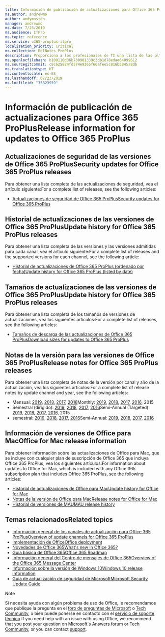 ```yaml
---
title: Información de publicación de actualizaciones para Office 365 ProPlus
ms.author: andrewmo
author: andymosten
manager: andrewmo
ms.date: 7/23/2019
ms.audience: ITPro
ms.topic: reference
ms.service: o365-proplus-itpro
localization_priority: Critical
ms.collection: RelNotes_ProPlus
description: Proporciona a los profesionales de TI una lista de las últimas versiones de Office 365 ProPlus para cada canal de actualización y vínculos a notas de la versión y el historial de actualizaciones.
ms.openlocfilehash: b100110d36b730901339c3db1d78edae64099612
ms.sourcegitcommit: c8c625824fd574e9365f60afee5c816b5845a8db
ms.translationtype: HT
ms.contentlocale: es-ES
ms.lasthandoff: 07/23/2019
ms.locfileid: "35823959"
---
```

# <a name="release-information-for-updates-to-office-365-proplus"></a><span data-ttu-id="2e127-103">Información de publicación de actualizaciones para Office 365 ProPlus</span><span class="sxs-lookup"><span data-stu-id="2e127-103">Release information for updates to Office 365 ProPlus</span></span>


## <a name="security-updates-for-office-365-proplus-releases"></a><span data-ttu-id="2e127-104">Actualizaciones de seguridad de las versiones de Office 365 ProPlus</span><span class="sxs-lookup"><span data-stu-id="2e127-104">Security updates for Office 365 ProPlus releases</span></span>

<span data-ttu-id="2e127-105">Para obtener una lista completa de las actualizaciones de seguridad, vea el artículo siguiente:</span><span class="sxs-lookup"><span data-stu-id="2e127-105">For a complete list of releases, see the following articles:</span></span>
 - [<span data-ttu-id="2e127-106">Actualizaciones de seguridad de Office 365 ProPlus</span><span class="sxs-lookup"><span data-stu-id="2e127-106">Security updates for Office 365 ProPlus</span></span>](office365-proplus-security-updates.md)


## <a name="update-history-for-office-365-proplus-releases"></a><span data-ttu-id="2e127-107">Historial de actualizaciones de las versiones de Office 365 ProPlus</span><span class="sxs-lookup"><span data-stu-id="2e127-107">Update history for Office 365 ProPlus releases</span></span>

<span data-ttu-id="2e127-108">Para obtener una lista completa de las versiones y las versiones admitidas para cada canal, vea el artículo siguiente:</span><span class="sxs-lookup"><span data-stu-id="2e127-108">For a complete list of releases and the supported versions for each channel, see the following article:</span></span>
 - [<span data-ttu-id="2e127-109">Historial de actualizaciones de Office 365 ProPlus (ordenado por fecha)</span><span class="sxs-lookup"><span data-stu-id="2e127-109">Update history for Office 365 ProPlus (listed by date)</span></span>](update-history-office365-proplus-by-date.md)


 ## <a name="update-sizes-for-office-365-proplus-releases"></a><span data-ttu-id="2e127-110">Tamaños de actualizaciones de las versiones de Office 365 ProPlus</span><span class="sxs-lookup"><span data-stu-id="2e127-110">Update history for Office 365 ProPlus releases</span></span>

<span data-ttu-id="2e127-111">Para obtener una lista completa de los tamaños de versiones de actualizaciones, vea los siguientes artículos:</span><span class="sxs-lookup"><span data-stu-id="2e127-111">For a complete list of releases, see the following articles:</span></span>
 - [<span data-ttu-id="2e127-112">Tamaños de descarga de las actualizaciones de Office 365 ProPlus</span><span class="sxs-lookup"><span data-stu-id="2e127-112">Download sizes for updates to Office 365 ProPlus</span></span>](download-sizes-office365-proplus-updates.md)

## <a name="release-notes-for-office-365-proplus-releases"></a><span data-ttu-id="2e127-113">Notas de la versión para las versiones de Office 365 ProPlus</span><span class="sxs-lookup"><span data-stu-id="2e127-113">Release notes for Office 365 ProPlus releases</span></span>

<span data-ttu-id="2e127-114">Para obtener una lista completa de notas de la versión por canal y año de la actualización, vea los siguientes artículos:</span><span class="sxs-lookup"><span data-stu-id="2e127-114">For a complete list of release notes by update channel and year, see the following articles:</span></span>
 - <span data-ttu-id="2e127-115">Mensual: [2019](monthly-channel-2019.md), [2018](monthly-channel-2018.md), [2017](monthly-channel-2017.md), [2016](monthly-channel-2016.md)</span><span class="sxs-lookup"><span data-stu-id="2e127-115">Monthly: [2019](monthly-channel-2019.md), [2018](monthly-channel-2018.md), [2017](monthly-channel-2017.md), [2016](monthly-channel-2016.md), 2015</span></span>
 - <span data-ttu-id="2e127-116">Semestral (dirigido): [2019](semi-annual-channel-targeted-2019.md), [2018](semi-annual-channel-targeted-2018.md), [2017](semi-annual-channel-targeted-2017.md), [2016](semi-annual-channel-targeted-2016.md)</span><span class="sxs-lookup"><span data-stu-id="2e127-116">Semi-Annual (Targeted): [2019](semi-annual-channel-targeted-2019.md), [2018](semi-annual-channel-targeted-2018.md), [2017](semi-annual-channel-targeted-2017.md), [2016](semi-annual-channel-targeted-2016.md), 2015</span></span>
 - <span data-ttu-id="2e127-117">semestral: [2019](semi-annual-channel-2019.md), [2018](semi-annual-channel-2018.md), [2017](semi-annual-channel-2017.md), [2016](semi-annual-channel-2016.md)</span><span class="sxs-lookup"><span data-stu-id="2e127-117">Semi-Annual: [2019](semi-annual-channel-2019.md), [2018](semi-annual-channel-2018.md), [2017](semi-annual-channel-2017.md), [2016](semi-annual-channel-2016.md)</span></span>

## <a name="office-for-mac-release-information"></a><span data-ttu-id="2e127-118">Información de versiones de Office para Mac</span><span class="sxs-lookup"><span data-stu-id="2e127-118">Office for Mac release information</span></span>

<span data-ttu-id="2e127-119">Para obtener información sobre las actualizaciones de Office para Mac, que se incluye con cualquier plan de suscripción de Office 365 que incluya Office 365 ProPlus, vea los siguientes artículos:</span><span class="sxs-lookup"><span data-stu-id="2e127-119">For information about updates to Office for Mac, which is included with any Office 365 subscription plan that includes Office 365 ProPlus, see the following articles:</span></span>
 - [<span data-ttu-id="2e127-120">Historial de actualizaciones de Office para Mac</span><span class="sxs-lookup"><span data-stu-id="2e127-120">Update history for Office for Mac</span></span>](update-history-office-for-mac.md)
 - [<span data-ttu-id="2e127-121">Notas de la versión de Office para Mac</span><span class="sxs-lookup"><span data-stu-id="2e127-121">Release notes for Office for Mac</span></span>](release-notes-office-for-mac.md)
 - [<span data-ttu-id="2e127-122">Historial de versiones de MAU</span><span class="sxs-lookup"><span data-stu-id="2e127-122">MAU release history</span></span>](release-history-microsoft-autoupdate.md)


## <a name="related-topics"></a><span data-ttu-id="2e127-123">Temas relacionados</span><span class="sxs-lookup"><span data-stu-id="2e127-123">Related topics</span></span>

- [<span data-ttu-id="2e127-124">Información general de los canales de actualización para Office 365 ProPlus</span><span class="sxs-lookup"><span data-stu-id="2e127-124">Overview of update channels for Office 365 ProPlus</span></span>](https://docs.microsoft.com/DeployOffice/overview-of-update-channels-for-office-365-proplus)
- [<span data-ttu-id="2e127-125">Implementación de Office</span><span class="sxs-lookup"><span data-stu-id="2e127-125">Office deployment</span></span>](https://docs.microsoft.com/deployoffice/)
- [<span data-ttu-id="2e127-126">Novedades de Office 365</span><span class="sxs-lookup"><span data-stu-id="2e127-126">What's new in Office 365?</span></span>](https://support.office.com/article/95c8d81d-08ba-42c1-914f-bca4603e1426)
- [<span data-ttu-id="2e127-127">Guía básica de Office 365</span><span class="sxs-lookup"><span data-stu-id="2e127-127">Office 365 Roadmap</span></span>](https://products.office.com/business/office-365-roadmap)
- [<span data-ttu-id="2e127-128">Información general del Centro de mensajes de Office 365</span><span class="sxs-lookup"><span data-stu-id="2e127-128">Overview of the Office 365 Message Center</span></span>](https://support.office.com/article/38fb3333-bfcc-4340-a37b-deda509c2093)
- [<span data-ttu-id="2e127-129">Información sobre la versión de Windows 10</span><span class="sxs-lookup"><span data-stu-id="2e127-129">Windows 10 release information</span></span>](https://www.microsoft.com/itpro/windows-10/release-information)
- [<span data-ttu-id="2e127-130">Guía de actualización de seguridad de Microsoft</span><span class="sxs-lookup"><span data-stu-id="2e127-130">Microsoft Security Update Guide</span></span>](https://portal.msrc.microsoft.com/)

> [!NOTE]
> <span data-ttu-id="2e127-131">Si necesita ayuda con algún problema de uso de Office, le recomendamos que publique la pregunta en el [foro de preguntas de Microsoft](https://answers.microsoft.com/) o [Tech Community](https://techcommunity.microsoft.com/), o bien puede ponerse en contacto con el [servicio de soporte técnico](https://support.microsoft.com/contactus).</span><span class="sxs-lookup"><span data-stu-id="2e127-131">If you need help with an issue with using Office, we recommend that you post your question on [Microsoft's Answers forum](https://answers.microsoft.com/) or [Tech Community](https://techcommunity.microsoft.com/), or you can contact [support](https://support.microsoft.com/contactus).</span></span>
